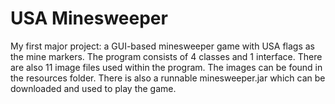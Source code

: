 # USA Minesweeper
My first major project: a GUI-based minesweeper game with USA flags as the mine markers. The program consists of 4 classes and 1 interface. There are also 11 image files used within the program. The images can be found in the resources folder. There is also a runnable minesweeper.jar which can be downloaded and used to play the game.
